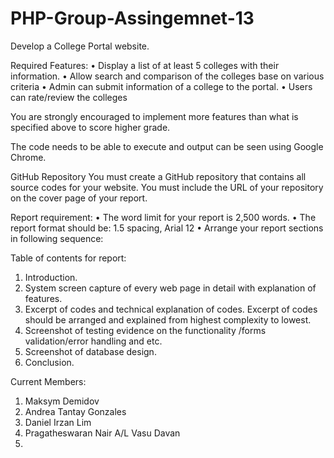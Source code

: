 # PHP-Group-Assingemnet-13

Develop a College Portal website. 

Required Features:
• Display a list of at least 5 colleges with their information.
• Allow search and comparison of the colleges base on various criteria
• Admin can submit information of a college to the portal.
• Users can rate/review the colleges


You are strongly encouraged to implement more features than what is specified above
to score higher grade.

The code needs to be able to execute and output can be seen using Google Chrome.

GitHub Repository
You must create a GitHub repository that contains all source codes for your website.
You must include the URL of your repository on the cover page of your report.

Report requirement:
• The word limit for your report is 2,500 words.
• The report format should be: 1.5 spacing, Arial 12
• Arrange your report sections in following sequence:

Table of contents for report:
1. Introduction.
2. System screen capture of every web page in detail with explanation of features.
3. Excerpt of codes and technical explanation of codes. Excerpt of codes should be arranged and explained from highest complexity to lowest.
4. Screenshot of testing evidence on the functionality /forms validation/error handling and etc.
5. Screenshot of database design.
6. Conclusion.

Current Members:
1. Maksym Demidov
2. Andrea Tantay Gonzales
3. Daniel Irzan Lim
4. Pragatheswaran Nair A/L Vasu Davan
5. 


